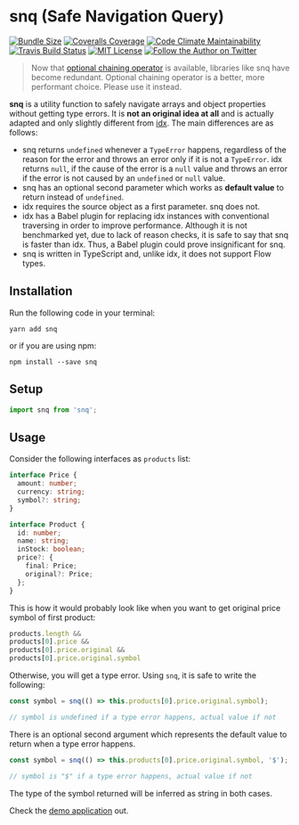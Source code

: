 # snq (Safe Navigation Query)

[![Bundle Size](https://img.shields.io/bundlephobia/minzip/snq.svg)](https://bundlephobia.com/result?p=snq)
[![Coveralls Coverage](https://img.shields.io/coveralls/armanozak/snq.svg)](https://coveralls.io/github/armanozak/snq)
[![Code Climate Maintainability](https://img.shields.io/codeclimate/maintainability/armanozak/snq.svg)](https://codeclimate.com/github/armanozak/snq/maintainability)
[![Travis Build Status](https://img.shields.io/travis/armanozak/snq.svg)](https://travis-ci.org/armanozak/snq)
[![MIT License](https://img.shields.io/github/license/armanozak/snq.svg)](./LICENSE)
[![Follow the Author on Twitter](https://img.shields.io/twitter/follow/armanozak.svg?label=Follow)](https://twitter.com/armanozak)

> Now that [optional chaining operator](https://developer.mozilla.org/en-US/docs/Web/JavaScript/Reference/Operators/Optional_chaining) is available, libraries like snq have become redundant. Optional chaining operator is a better, more performant choice. Please use it instead.

**snq** is a utility function to safely navigate arrays and object properties without getting type errors. It is **not an original idea at all** and is actually adapted and only slightly different from [idx](https://github.com/facebookincubator/idx). The main differences are as follows:

- snq returns `undefined` whenever a `TypeError` happens, regardless of the reason for the error and throws an error only if it is not a `TypeError`. idx returns `null`, if the cause of the error is a `null` value and throws an error if the error is not caused by an `undefined` or `null` value.
- snq has an optional second parameter which works as **default value** to return instead of `undefined`.
- idx requires the source object as a first parameter. snq does not.
- idx has a Babel plugin for replacing idx instances with conventional traversing in order to improve performance. Although it is not benchmarked yet, due to lack of reason checks, it is safe to say that snq is faster than idx. Thus, a Babel plugin could prove insignificant for snq.
- snq is written in TypeScript and, unlike idx, it does not support Flow types.

## Installation

Run the following code in your terminal:

```shell
yarn add snq
```

or if you are using npm:

```shell
npm install --save snq
```

## Setup
```typescript
import snq from 'snq';
```

## Usage

Consider the following interfaces as `products` list:

```typescript
interface Price {
  amount: number;
  currency: string;
  symbol?: string;
}

interface Product {
  id: number;
  name: string;
  inStock: boolean; 
  price?: {
    final: Price;
    original?: Price;
  };
}
```

This is how it would probably look like when you want to get original price symbol of first product:

```typescript
products.length &&
products[0].price &&
products[0].price.original &&
products[0].price.original.symbol
```

Otherwise, you will get a type error. Using `snq`, it is safe to write the following:

```typescript
const symbol = snq(() => this.products[0].price.original.symbol);

// symbol is undefined if a type error happens, actual value if not
```

There is an optional second argument which represents the default value to return when a type error happens.

```typescript
const symbol = snq(() => this.products[0].price.original.symbol, '$');

// symbol is "$" if a type error happens, actual value if not
```

The type of the symbol returned will be inferred as string in both cases.

Check the [demo application](https://stackblitz.com/edit/snq) out.
